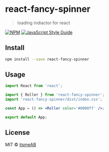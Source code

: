 # react-fancy-spinner

> loading indiactor for react

[![NPM](https://img.shields.io/npm/v/react-fancy-spinner.svg)](https://www.npmjs.com/package/react-fancy-spinner) [![JavaScript Style Guide](https://img.shields.io/badge/code_style-standard-brightgreen.svg)](https://standardjs.com)

## Install

```bash
npm install --save react-fancy-spinner
```

## Usage

```jsx
import React from 'react';

import { Roller } from 'react-fancy-spinner';
import 'react-fancy-spinner/dist/index.css';

const App = () => <Roller color='#0000ff' />;

export default App;
```

## License

MIT © [itsmeAB](https://github.com/itsmeAB)
